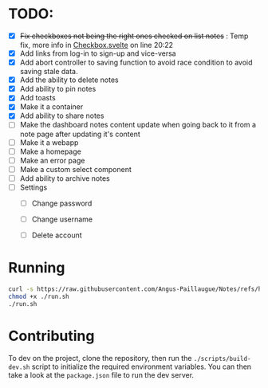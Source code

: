 # TODO:

 - [x] ~~Fix checkboxes not being the right ones checked on list notes~~ : Temp fix, more info in [Checkbox.svelte](src/lib/components/Checkbox/Checkbox.svelte) on line 20:22
 - [x] Add links from log-in to sign-up and vice-versa
 - [x] Add abort controller to saving function to avoid race condition to avoid saving stale data.
 - [x] Add the ability to delete notes
 - [x] Add ability to pin notes
 - [x] Add toasts
 - [x] Make it a container
 - [x] Add ability to share notes
 - [ ] Make the dashboard notes content update when going back to it from a note page after updating it's content
 - [ ] Make it a webapp
 - [ ] Make a homepage
 - [ ] Make an error page
 - [ ] Make a custom select component
 - [ ] Add ability to archive notes
 - [ ] Settings
   - [ ] Change password
   - [ ] Change username
   - [ ] Delete account


# Running
```bash
curl -s https://raw.githubusercontent.com/Angus-Paillaugue/Notes/refs/heads/main/run.sh -o run.sh
chmod +x ./run.sh
./run.sh
```


# Contributing
To dev on the project, clone the repository, then run the `./scripts/build-dev.sh` script to initialize the required environment variables.
You can then take a look at the `package.json` file to run the dev server.
